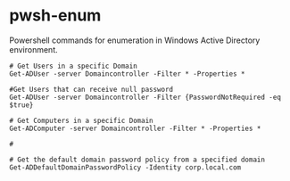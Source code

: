 # pwsh-enum
Powershell commands for enumeration in Windows Active Directory environment. 

```text
# Get Users in a specific Domain 
Get-ADUser -server Domaincontroller -Filter * -Properties *

#Get Users that can receive null password
Get-ADUser -server Domaincontroller -Filter {PasswordNotRequired -eq $true}

# Get Computers in a specific Domain 
Get-ADComputer -server Domaincontroller -Filter * -Properties *

#
```

```text
# Get the default domain password policy from a specified domain
Get-ADDefaultDomainPasswordPolicy -Identity corp.local.com
```
